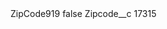 <?xml version="1.0" encoding="UTF-8"?>
<CustomMetadata xmlns="http://soap.sforce.com/2006/04/metadata" xmlns:xsi="http://www.w3.org/2001/XMLSchema-instance" xmlns:xsd="http://www.w3.org/2001/XMLSchema">
    <label>ZipCode919</label>
    <protected>false</protected>
    <values>
        <field>Zipcode__c</field>
        <value xsi:type="xsd:string">17315</value>
    </values>
</CustomMetadata>
